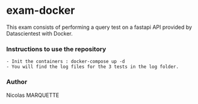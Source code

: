 # exam-docker

This exam consists of performing a query test on a fastapi API provided by Datascientest with Docker.

### Instructions to use the repository

    - Init the containers : docker-compose up -d
    - You will find the log files for the 3 tests in the log folder.

### Author

Nicolas MARQUETTE
